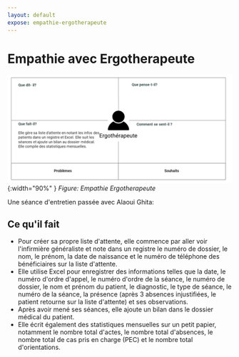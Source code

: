 ```yaml
---
layout: default
expose: empathie-ergotherapeute 
---
```



# Empathie avec Ergotherapeute

![Empathie Ergotherapeute](./images/carte-empathie-service-de-reeducation-Ergotherapeute-Alaoui-Ghita.png){:width="90%" }
*Figure: Empathie Ergotherapeute*

<!-- note -->

Une séance d'entretien passée avec Alaoui Ghita:

## Ce qu'il fait

- Pour créer sa propre liste d'attente, elle commence par aller voir l'infirmière généraliste et note dans un registre le numéro de dossier, le nom, le prénom, la date de naissance et le numéro de téléphone des bénéficiaires sur la liste d'attente.
- Elle utilise Excel pour enregistrer des informations telles que la date, le numéro d'ordre d'appel, le numéro d'ordre de la séance, le numéro de dossier, le nom et prénom du patient, le diagnostic, le type de séance, le numéro de la séance, la présence (après 3 absences injustifiées, le patient retourne sur la liste d'attente) et ses observations.
- Après avoir mené ses séances, elle ajoute un bilan dans le dossier médical du patient.
- Elle écrit également des statistiques mensuelles sur un petit papier, notamment le nombre total d'actes, le nombre total d'absences, le nombre total de cas pris en charge (PEC) et le nombre total d'orientations.

<!-- new slide -->
